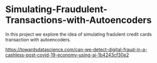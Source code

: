 # Simulating-Fraudulent-Transactions-with-Autoencoders

In this project we explore the idea of simulating fradulent credit cards transaction with autoencoders.

https://towardsdatascience.com/can-we-detect-digital-fraud-in-a-cashless-post-covid-19-economy-using-ai-1b4243cf30e2

